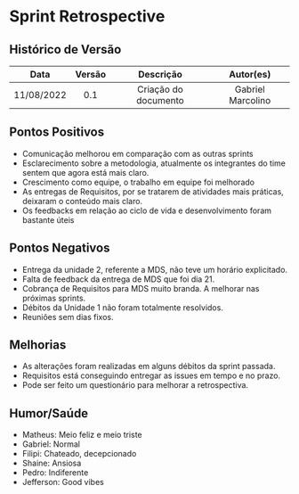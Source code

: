# Sprint Retrospective 

## Histórico de Versão

|    Data    | Versão |      Descrição       |     Autor(es)     |
| :--------: | :----: | :------------------: | :---------------: |
| 11/08/2022 |  0.1   | Criação do documento | Gabriel Marcolino |

## Pontos Positivos

- Comunicação melhorou em comparação com as outras sprints
- Esclarecimento sobre a metodologia, atualmente os integrantes do time sentem que agora está mais claro.
- Crescimento como equipe, o trabalho em equipe foi melhorado
- As entregas de Requisitos, por se tratarem de atividades mais práticas, deixaram o conteúdo mais claro.
- Os feedbacks em relação ao ciclo de vida e desenvolvimento foram bastante úteis

## Pontos Negativos

- Entrega da unidade 2, referente a MDS, não teve um horário explicitado. 
- Falta de feedback da entrega de MDS que foi dia 21.
- Cobrança de Requisitos para MDS muito branda. A melhorar nas próximas sprints. 
- Débitos da Unidade 1 não foram totalmente resolvidos. 
- Reuniões sem dias fixos.


## Melhorias

- As alterações foram realizadas em alguns débitos da sprint passada.
- Requisitos está conseguindo entregar as issues em tempo e no prazo. 
- Pode ser feito um questionário para melhorar a retrospectiva.

## Humor/Saúde

- Matheus: Meio feliz e meio triste
- Gabriel: Normal 
- Filipi: Chateado, decepcionado
- Shaine: Ansiosa
- Pedro: Indiferente
- Jefferson: Good vibes